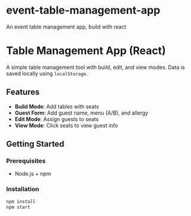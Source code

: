 # event-table-management-app
An event table management app, build with react

# Table Management App (React)

A simple table management tool with build, edit, and view modes. Data is saved locally using `localStorage`.

## Features

- **Build Mode**: Add tables with seats
- **Guest Form**: Add guest name, menu (A/B), and allergy
- **Edit Mode**: Assign guests to seats
- **View Mode**: Click seats to view guest info

## Getting Started

### Prerequisites

- Node.js + npm

### Installation

```bash
npm install
npm start
